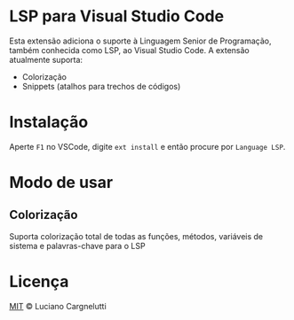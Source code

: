# LSP para Visual Studio Code

Esta extensão adiciona o suporte à Linguagem Senior de Programação, também conhecida como LSP, ao Visual Studio Code. A extensão atualmente suporta:

* Colorização
* Snippets (atalhos para trechos de códigos)

# Instalação

Aperte `F1` no VSCode, digite `ext install` e então procure por `Language LSP`.

# Modo de usar

## Colorização

Suporta colorização total de todas as funções, métodos, variáveis de sistema e palavras-chave para o LSP

# Licença

[MIT](https://github.com/llutti/vscode-language-lsp/blob/master/LICENSE) &copy; Luciano Cargnelutti
